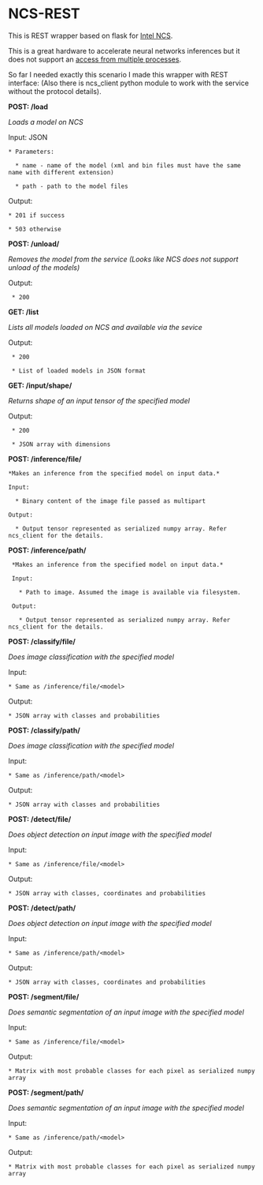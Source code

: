 # NCS-REST

This is REST wrapper based on flask for [Intel NCS](https://software.intel.com/en-us/articles/run-intel-openvino-models-on-intel-neural-compute-stick-2).

This is a great hardware to accelerate neural networks inferences but it does not support an [access from multiple processes](https://docs.openvinotoolkit.org/2019_R1.1/_docs_IE_DG_supported_plugins_MYRIAD.html#supported_configuration_parameters").

So far I needed exactly this scenario I made this wrapper with REST interface:
(Also there is ncs_client python module to work with the service without the protocol details).

**POST: /load**

  *Loads a model on NCS*
  
  Input: JSON 
  
    * Parameters:
    
      * name - name of the model (xml and bin files must have the same name with different extension)
      
      * path - path to the model files
      
  Output:
  
    * 201 if success
    
    * 503 otherwise
    
 **POST: /unload/<model>**
  
   *Removes the model from the service (Looks like NCS does not support unload of the models)*
   
   Output: 
   
     * 200
 
 **GET: /list**
 
   *Lists all models loaded on NCS and available via the sevice*
   
   Output:
   
     * 200
     
     * List of loaded models in JSON format
     
 **GET: /input/shape/<model>** 
  
   *Returns shape of an input tensor of the specified model*
   
   Output:
   
     * 200
     
     * JSON array with dimensions 

  **POST: /inference/file/<model>**
  
    *Makes an inference from the specified model on input data.*
  
    Input:
    
      * Binary content of the image file passed as multipart
    
    Output:
    
      * Output tensor represented as serialized numpy array. Refer ncs_client for the details.
 
   **POST: /inference/path/<model>**
  
     *Makes an inference from the specified model on input data.*
  
     Input:
     
       * Path to image. Assumed the image is available via filesystem.
    
     Output:
     
       * Output tensor represented as serialized numpy array. Refer ncs_client for the details.
 
 **POST: /classify/file/<model>**
  
  *Does image classification with the specified model*
  
  Input:
  
    * Same as /inference/file/<model>
  
  Output:
  
    * JSON array with classes and probabilities
 
 **POST: /classify/path/<model>**
  
  *Does image classification with the specified model*
  
  Input:
  
    * Same as /inference/path/<model>
    
  Output:
  
    * JSON array with classes and probabilities
 
 **POST: /detect/file/<model>**
  
  *Does object detection on input image with the specified model*
  
  Input:
  
    * Same as /inference/file/<model>
  
  Output:
  
    * JSON array with classes, coordinates and probabilities
 
 **POST: /detect/path/<model>**
  
  *Does object detection on input image with the specified model*
  
  Input:
  
    * Same as /inference/path/<model>
  
  Output:
  
    * JSON array with classes, coordinates and probabilities
 
 **POST: /segment/file/<model>**
  
  *Does semantic segmentation of an input image with the specified model*
  
  Input:
  
    * Same as /inference/file/<model>
  
  Output:
  
    * Matrix with most probable classes for each pixel as serialized numpy array
 
 **POST: /segment/path/<model>**
  
  *Does semantic segmentation of an input image with the specified model*
  
  Input:
  
    * Same as /inference/path/<model>
  
  Output:
  
    * Matrix with most probable classes for each pixel as serialized numpy array
